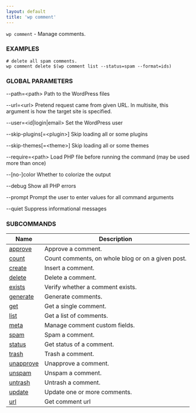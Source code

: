 ```yaml
---
layout: default
title: 'wp comment'
---
```


`wp comment` - Manage comments.

### EXAMPLES

    # delete all spam comments.
    wp comment delete $(wp comment list --status=spam --format=ids)

### GLOBAL PARAMETERS

  \--path=&lt;path&gt;
      Path to the WordPress files

  \--url=&lt;url&gt;
      Pretend request came from given URL. In multisite, this argument is how the target site is specified.

  \--user=&lt;id|login|email&gt;
      Set the WordPress user

  \--skip-plugins[=&lt;plugin&gt;]
      Skip loading all or some plugins

  \--skip-themes[=&lt;theme&gt;]
      Skip loading all or some themes

  \--require=&lt;path&gt;
      Load PHP file before running the command (may be used more than once)

  \--[no-]color
      Whether to colorize the output

  \--debug
      Show all PHP errors

  \--prompt
      Prompt the user to enter values for all command arguments

  \--quiet
      Suppress informational messages



### SUBCOMMANDS

<table>
	<thead>
	<tr>
		<th>Name</th>
		<th>Description</th>
	</tr>
	</thead>
	<tbody>
		<tr>
			<td><a href="/commands/comment/approve/">approve</a></td>
			<td>Approve a comment.</td>
		</tr>
		<tr>
			<td><a href="/commands/comment/count/">count</a></td>
			<td>Count comments, on whole blog or on a given post.</td>
		</tr>
		<tr>
			<td><a href="/commands/comment/create/">create</a></td>
			<td>Insert a comment.</td>
		</tr>
		<tr>
			<td><a href="/commands/comment/delete/">delete</a></td>
			<td>Delete a comment.</td>
		</tr>
		<tr>
			<td><a href="/commands/comment/exists/">exists</a></td>
			<td>Verify whether a comment exists.</td>
		</tr>
		<tr>
			<td><a href="/commands/comment/generate/">generate</a></td>
			<td>Generate comments.</td>
		</tr>
		<tr>
			<td><a href="/commands/comment/get/">get</a></td>
			<td>Get a single comment.</td>
		</tr>
		<tr>
			<td><a href="/commands/comment/list/">list</a></td>
			<td>Get a list of comments.</td>
		</tr>
		<tr>
			<td><a href="/commands/comment/meta/">meta</a></td>
			<td>Manage comment custom fields.</td>
		</tr>
		<tr>
			<td><a href="/commands/comment/spam/">spam</a></td>
			<td>Spam a comment.</td>
		</tr>
		<tr>
			<td><a href="/commands/comment/status/">status</a></td>
			<td>Get status of a comment.</td>
		</tr>
		<tr>
			<td><a href="/commands/comment/trash/">trash</a></td>
			<td>Trash a comment.</td>
		</tr>
		<tr>
			<td><a href="/commands/comment/unapprove/">unapprove</a></td>
			<td>Unapprove a comment.</td>
		</tr>
		<tr>
			<td><a href="/commands/comment/unspam/">unspam</a></td>
			<td>Unspam a comment.</td>
		</tr>
		<tr>
			<td><a href="/commands/comment/untrash/">untrash</a></td>
			<td>Untrash a comment.</td>
		</tr>
		<tr>
			<td><a href="/commands/comment/update/">update</a></td>
			<td>Update one or more comments.</td>
		</tr>
		<tr>
			<td><a href="/commands/comment/url/">url</a></td>
			<td>Get comment url</td>
		</tr>
	</tbody>
</table>
